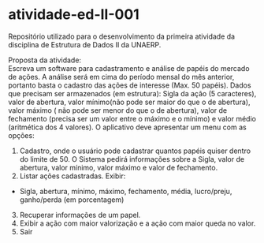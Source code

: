 # atividade-ed-II-001
 Repositório utilizado para o desenvolvimento da primeira atividade da disciplina de Estrutura de Dados II da UNAERP.
  
Proposta da atividade:  
Escreva um software para cadastramento e análise de papéis do mercado de ações. A análise será
em cima do período mensal do mês anterior, portanto basta o cadastro das ações de interesse (Max.
50 papéis). Dados que precisam ser armazenados (em estrutura): Sigla da ação (5 caracteres), valor
de abertura, valor mínimo(não pode ser maior do que o de abertura), valor máximo ( não pode ser
menor do que o de abertura), valor de fechamento (precisa ser um valor entre o máximo e o
mínimo) e valor médio (aritmética dos 4 valores).
O aplicativo deve apresentar um menu com as opções:
1) Cadastro, onde o usuário pode cadastrar quantos papéis quiser dentro do limite de 50.
O Sistema pedirá informações sobre a Sigla, valor de abertura, valor mínimo, valor máximo
e valor de fechamento.
2) Listar ações cadastradas. Exibir:
* Sigla, abertura, mínimo, máximo, fechamento, média, lucro/preju, ganho/perda (em
porcentagem)
3) Recuperar informações de um papel.
4) Exibir a ação com maior valorização e a ação com maior queda no valor.
5) Sair
